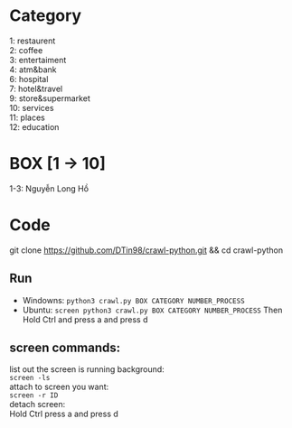 # Category

1: restaurent<br/>
2: coffee<br/>
3: entertaiment <br/>
4: atm&bank <br/>
6: hospital <br/>
7: hotel&travel <br/>
9: store&supermarket <br/>
10: services <br/>
11: places <br/>
12: education <br/>

# BOX [1 -> 10]

1-3: Nguyễn Long Hồ

# Code

git clone https://github.com/DTin98/crawl-python.git && cd crawl-python

## Run
- Windowns:
`python3 crawl.py BOX CATEGORY NUMBER_PROCESS`
- Ubuntu:
`screen python3 crawl.py BOX CATEGORY NUMBER_PROCESS`
Then Hold Ctrl and press a and press d

## screen commands:
list out the screen is running background:<br/>
`screen -ls`<br/>
attach to screen you want:<br/>
`screen -r ID`<br/>
detach screen:<br/>
Hold Ctrl press a and press d<br/>
